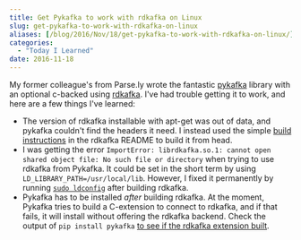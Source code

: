 ```yaml
---
title: Get Pykafka to work with rdkafka on Linux
slug: get-pykafka-to-work-with-rdkafka-on-linux
aliases: [/blog/2016/Nov/18/get-pykafka-to-work-with-rdkafka-on-linux/]
categories:
  - "Today I Learned"
date: 2016-11-18
---
```


My former colleague's from Parse.ly wrote the fantastic [pykafka](https://github.com/Parsely/pykafka) library with an optional c-backed using [rdkafka](https://github.com/edenhill/librdkafka). I've had trouble getting it to work, and here are a few things I've learned:

* The version of rdkafka installable with apt-get was out of data, and pykafka couldn't find the headers it need. I instead used the simple [build instructions](https://github.com/edenhill/librdkafka#building) in the rdkafka README to build it from head.
* I was getting the error `ImportError: librdkafka.so.1: cannot open shared object file: No such file or directory` when trying to use rdkafka from Pykafka. It could be set in the short term by using `LD_LIBRARY_PATH=/usr/local/lib`. However, I fixed it permanently by running [`sudo ldconfig`](https://linux.die.net/man/8/ldconfig) after building rdkafka.
* Pykafka has to be installed _after_ building rdkafka. At the moment, Pykafka tries to build a C-extension to connect to rdkafka, and if that fails, it will install without offering the rdkafka backend. Check the output of `pip install pykafka` [to see if the rdkafka extension built](https://github.com/Parsely/pykafka/blob/1b946fa288dd5eb278f397e858e887146e048e47/setup.py#L164-L172).


